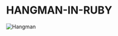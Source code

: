 # HANGMAN-IN-RUBY

![Hangman](https://user-images.githubusercontent.com/54937357/187272486-d60c3529-8b6b-40b2-818d-c17bf548f5f7.png)
